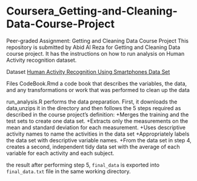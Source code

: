 # Coursera_Getting-and-Cleaning-Data-Course-Project

Peer-graded Assignment: Getting and Cleaning Data Course Project
This repository is submitted by Abid Al Reza for Getting and Cleaning Data course project. It has the instructions on how to run analysis on Human Activity recognition dataset.

Dataset
[Human Activity Recognition Using Smartphones Data Set](https://d396qusza40orc.cloudfront.net/getdata%2Fprojectfiles%2FUCI%20HAR%20Dataset.zip)

Files
CodeBook.Rmd a code book that describes the variables, the data, and any transformations or work that was performed to clean up the data

run_analysis.R performs the data preparation. First, it downloads the data,unzips it in the directory and then follows the 5 steps required as described in the course project’s definition:
+Merges the training and the test sets to create one data set.
+Extracts only the measurements on the mean and standard deviation for each measurement.
+Uses descriptive activity names to name the activities in the data set
+Appropriately labels the data set with descriptive variable names.
+From the data set in step 4, creates a second, independent tidy data set with the average of each variable for each activity and each subject.

the result after performing step 5, `final_data` is exported into `final_data.txt` file in the same working directory. 
